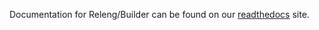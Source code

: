 Documentation for Releng/Builder can be found on our [readthedocs][1] site.

[1]: http://docs.opendaylight.org/en/latest/submodules/releng/builder/docs/index.html

